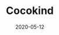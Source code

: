 ---
layout: page
title: Cocokind
permalink: /cocokind
domain: cocokind.com
status: live
tags: hygiene bath
date: 2020-05-12
---